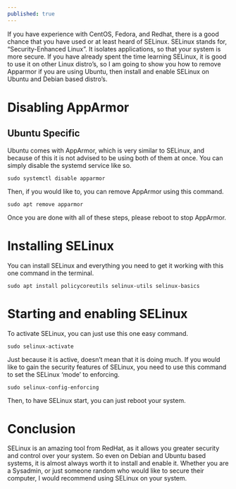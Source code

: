 ```yaml
---
published: true
---
```


If you have experience with CentOS, Fedora, and Redhat, there is a good chance that you have used or at least heard of SELinux. SELinux stands for, “Security-Enhanced Linux”. It isolates applications, so that your system is more secure. If you have already spent the time learning SELinux, it is good to use it on other Linux distro’s, so I am going to show you how to remove Apparmor if you are using Ubuntu, then install and enable SELinux on Ubuntu and Debian based distro’s. 

# Disabling AppArmor  
## Ubuntu Specific 

Ubuntu comes with AppArmor, which is very similar to SELinux, and because of this it is not advised to be using both of them at once. You can simply disable the systemd service like so. 

	sudo systemctl disable apparmor 

Then, if you would like to, you can remove AppArmor using this command. 

	sudo apt remove apparmor 

Once you are done with all of these steps, please reboot to stop AppArmor.

# Installing SELinux 

You can install SELinux and everything you need to get it working with this one command in the terminal. 

	sudo apt install policycoreutils selinux-utils selinux-basics 

# Starting and enabling SELinux 

To activate SELinux, you can just use this one easy command. 

	sudo selinux-activate 

Just because it is active, doesn’t mean that it is doing much. If you would like to gain the security features of SELinux, you need to use this command to set the SELinux ‘mode’ to enforcing. 

	sudo selinux-config-enforcing 

Then, to have SELinux start, you can just reboot your system. 

# Conclusion 

SELinux is an amazing tool from RedHat, as it allows you greater security and control over your system. So even on Debian and Ubuntu based systems, it is almost always worth it to install and enable it. Whether you are a Sysadmin, or just someone random who would like to secure their computer, I would recommend using SELinux on your system.

